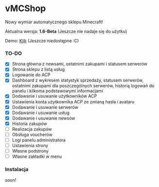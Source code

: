# vMCShop
Nowy wymiar automatycznego sklepu Minecraft!

Aktualna wersja: **1.6-Beta** (Jeszcze nie nadaje się do użytku)

Demo: [Klik](https://vmcshop.pro/) (Jeszcze niedostępne :C)

### TO-DO
- [x] Strona główna z newsami, ostatnimi zakupami i statusem serwerów
- [x] Strona sklepu z listą usług
- [x] Logowanie do ACP
- [x] Dashboard z wykresem statystyk sprzedaży, statusem serwerów, ostatnimi zakupami dla poszczególnych serwerów, historią logowań do panelu i kilkoma podstawowymi informacjami
- [x] Dodawanie i usuwanie użytkowników ACP
- [x] Ustawienia konta użytkownika ACP ze zmianą hasła i avataru
- [x] Dodawanie i usuwanie serwerów
- [x] Dodawanie i usuwanie usług
- [x] Dodawanie i usuwanie newsów
- [x] Historia zakupów
- [ ] Realizacja zakupów
- [ ] Obsługa voucherów
- [ ] Logi panelu administratora
- [ ] Ustawienia strony
- [ ] Własne podstrony
- [ ] Własne zakładki w menu

### Instalacja

soon!
